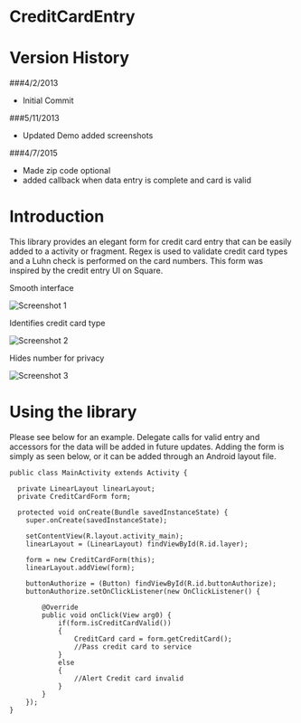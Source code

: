 CreditCardEntry
=========

# Version History

###4/2/2013
 - Initial Commit

###5/11/2013
 - Updated Demo added screenshots

###4/7/2015
 - Made zip code optional
 - added callback when data entry is complete and card is valid

# Introduction

This library provides an elegant form for credit card entry that can be easily added to a activity or fragment. Regex is used to validate credit card types and a Luhn check is performed on the card numbers. This form was inspired by the credit entry UI on Square.

Smooth interface

![][1]

Identifies credit card type

![][2]

Hides number for privacy

![][3]

# Using the library

Please see below for an example. Delegate calls for valid entry and accessors for the data will be added in future updates. Adding the form is simply as seen below, or it can be added through an Android layout file.

    public class MainActivity extends Activity {
  
      private LinearLayout linearLayout;
      private CreditCardForm form;
  
      protected void onCreate(Bundle savedInstanceState) {
        super.onCreate(savedInstanceState);
  
        setContentView(R.layout.activity_main);
    	linearLayout = (LinearLayout) findViewById(R.id.layer);
		
        form = new CreditCardForm(this);
    	linearLayout.addView(form);
    	
    	buttonAuthorize = (Button) findViewById(R.id.buttonAuthorize);
    	buttonAuthorize.setOnClickListener(new OnClickListener() {
    		
    		@Override
    		public void onClick(View arg0) {
    			if(form.isCreditCardValid())
    			{
    				CreditCard card = form.getCreditCard();
    				//Pass credit card to service
    			}
    			else
    			{
    				//Alert Credit card invalid
    			}
    		}
    	});
    }
    
[1]: https://raw.github.com/jgrana/CreditCardEntry/master/screenshot1.png "Screenshot 1"
[2]: https://raw.github.com/jgrana/CreditCardEntry/master/screenshot2.png "Screenshot 2"
[3]: https://raw.github.com/jgrana/CreditCardEntry/master/screenshot3.png "Screenshot 3"
